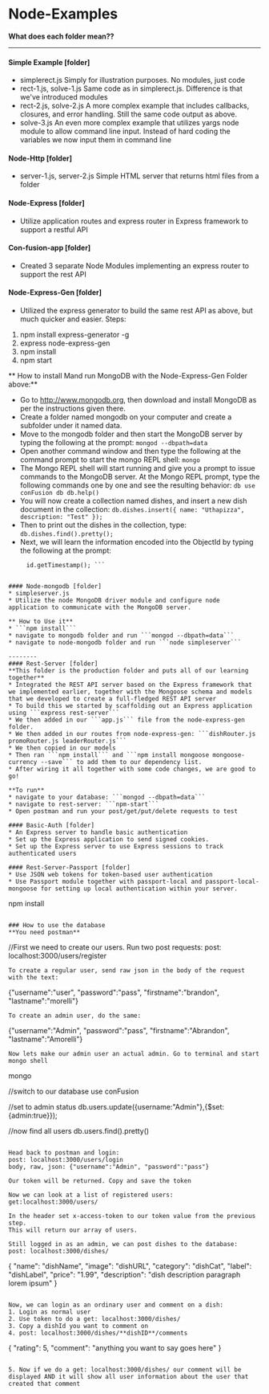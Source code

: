 # Node-Examples
**What does each folder mean??**
_______
#### Simple Example [folder]
* simplerect.js
  Simply for illustration purposes. No modules, just code
* rect-1.js, solve-1.js
  Same code as in simplerect.js. Difference is that we've introduced modules
* rect-2.js, solve-2.js
  A more complex example that includes callbacks, closures, and error handling. Still the same code output as above.
* solve-3.js
  An even more complex example that utilizes yargs node module to allow command line input. Instead of hard coding the variables we now input them in command line
  
#### Node-Http [folder]
* server-1.js, server-2.js
  Simple HTML server that returns html files from a folder
  
#### Node-Express [folder]
* Utilize application routes and express router in Express framework to support a restful API

#### Con-fusion-app [folder]
* Created 3 separate Node Modules implementing an express router to support the rest API

#### Node-Express-Gen [folder]
* Utilized the express generator to build the same rest API as above, but much quicker and easier. Steps:
1. npm install express-generator -g
2. express node-express-gen
3. npm install
4. npm start

** How to install Mand run MongoDB with the Node-Express-Gen Folder above:**
* Go to http://www.mongodb.org, then download and install MongoDB as per the instructions given there.
* Create a folder named mongodb on your computer and create a subfolder under it named data.
* Move to the mongodb folder and then start the MongoDB server by typing the following at the prompt: ```mongod --dbpath=data```
* Open another command window and then type the following at the command prompt to start the mongo REPL shell: ```mongo```
* The Mongo REPL shell will start running and give you a prompt to issue commands to the MongoDB server. At the Mongo REPL prompt, type the following commands one by one and see the resulting behavior: ``` db
     use conFusion
     db
     db.help() ```
* You will now create a collection named dishes, and insert a new dish document in the collection: 
``` db.dishes.insert({ name: "Uthapizza", description: "Test" }); ```
* Then to print out the dishes in the collection, type:
``` db.dishes.find().pretty(); ```
* Next, we will learn the information encoded into the ObjectId by typing the following at the prompt: 
``` var id = new ObjectId();
     id.getTimestamp(); ```


#### Node-mongodb [folder]
* simpleserver.js
* Utilize the node MongoDB driver module and configure node application to communicate with the MongoDB server. 

** How to Use it**
* ```npm install```
* navigate to mongodb folder and run ```mongod --dbpath=data```
* navigate to node-mongodb folder and run ```node simpleserver```

--------
#### Rest-Server [folder]
**This folder is the production folder and puts all of our learning together**
* Integrated the REST API server based on the Express framework that we implemented earlier, together with the Mongoose schema and models that we developed to create a full-fledged REST API server
* To build this we started by scaffolding out an Express application using ```express rest-server```
* We then added in our ```app.js``` file from the node-express-gen folder.
* We then added in our routes from node-express-gen: ```dishRouter.js promoRouter.js leaderRouter.js```
* We then copied in our models
* Then ran ```npm install``` and ```npm install mongoose mongoose-currency --save``` to add them to our dependency list.
* After wiring it all together with some code changes, we are good to go!

**To run**
* navigate to your database: ```mongod --dbpath=data```
* navigate to rest-server: ```npm-start```
* Open postman and run your post/get/put/delete requests to test

#### Basic-Auth [folder]
* An Express server to handle basic authentication
* Set up the Express application to send signed cookies.
* Set up the Express server to use Express sessions to track authenticated users

#### Rest-Server-Passport [folder]
* Use JSON web tokens for token-based user authentication
* Use Passport module together with passport-local and passport-local-mongoose for setting up local authentication within your server.
```
npm install
```

### How to use the database
**You need postman**
```
//First we need to create our users. Run two post requests:
post: localhost:3000/users/register
```
To create a regular user, send raw json in the body of the request with the text:
```
{"username":"user", "password":"pass", "firstname":"brandon", "lastname":"morelli"}
```
To create an admin user, do the same:
```
{"username":"Admin", "password":"pass", "firstname":"Abrandon", "lastname":"Amorelli"}
```
Now lets make our admin user an actual admin. Go to terminal and start mongo shell
```
mongo

//switch to our database
use conFusion

//set to admin status
db.users.update({username:"Admin"},{$set:{admin:true}});

//now find all users
db.users.find().pretty()
```

Head back to postman and login:
post: localhost:3000/users/login
body, raw, json: {"username":"Admin", "password":"pass"}

Our token will be returned. Copy and save the token

Now we can look at a list of registered users:
get:localhost:3000/users/

In the header set x-access-token to our token value from the previous step.
This will return our array of users. 

Still logged in as an admin, we can post dishes to the database:
post: localhost:3000/dishes/
```
{
"name": "dishName",
"image": "dishURL",
"category": "dishCat",
"label": "dishLabel",
"price": "1.99",
"description": "dish description paragraph lorem ipsum"
}
```

Now, we can login as an ordinary user and comment on a dish:
1. Login as normal user
2. Use token to do a get: localhost:3000/dishes/
3. Copy a dishId you want to comment on
4. post: localhost:3000/dishes/**dishID**/comments
```
{
    "rating": 5,
    "comment": "anything you want to say goes here"
}
```

5. Now if we do a get: localhost:3000/dishes/ our comment will be displayed AND it will show all user information about the user that created that comment
